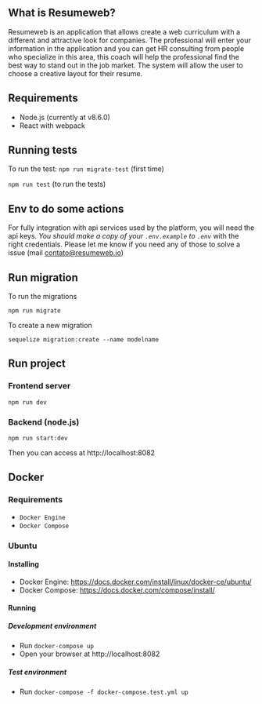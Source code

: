 

## What is Resumeweb?

Resumeweb is an application that allows create a web curriculum with a different and attractive look for companies.
The professional will enter your information in the application and you can get HR consulting from people who specialize in this area, this coach will help the professional find the best way to stand out in the job market. The system will allow the user to choose a creative layout for their resume.


## Requirements

* Node.js (currently at v8.6.0)
* React with webpack


## Running tests

To run the test: 
`npm run migrate-test` (first time)

`npm run test` (to run the tests)

## Env to do some actions

For fully integration with api services used by the platform, you will need the api keys. *You should make a copy of your `.env.example` to `.env`* with the right credentials. Please let me know if you need any of those to solve a issue (mail contato@resumeweb.io)


## Run migration

To run the migrations

`npm run migrate`

To create a new migration

`sequelize migration:create --name modelname`

## Run project
### Frontend server
`npm run dev`

### Backend (node.js)
`npm run start:dev`

Then you can access at http://localhost:8082

## Docker

### Requirements

- `Docker Engine`
- `Docker Compose`

### Ubuntu

#### Installing 
- Docker Engine: https://docs.docker.com/install/linux/docker-ce/ubuntu/
- Docker Compose: https://docs.docker.com/compose/install/

#### Running
##### Development environment 
- Run `docker-compose up`
- Open your browser at http://localhost:8082
##### Test environment
- Run `docker-compose -f docker-compose.test.yml up`

